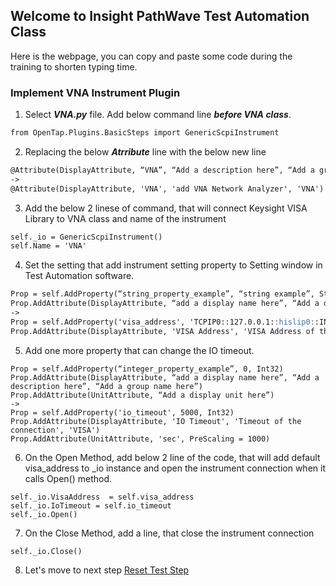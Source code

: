 ## Welcome to Insight PathWave Test Automation Class

Here is the webpage, you can copy and paste some code during the training to shorten typing time.


### Implement VNA Instrument Plugin

1. Select ***VNA.py*** file. Add below command line ***before VNA class***.
```markdown
from OpenTap.Plugins.BasicSteps import GenericScpiInstrument
```
2. Replacing the below ***Atrribute*** line with the below new line
```markdown
@Attribute(DisplayAttribute, “VNA”, “Add a description here”, “Add a group name here”)
->
@Attribute(DisplayAttribute, 'VNA', 'add VNA Network Analyzer', 'VNA')
```
3. Add the below 2 linese of command, that will connect Keysight VISA Library to VNA class and name of the instrument
```markdown
self._io = GenericScpiInstrument()
self.Name = 'VNA'
```
4. Set the setting that add instrument setting property to Setting window in Test Automation software.
```markdown
Prop = self.AddProperty(“string_property_example”, “string example”, String)
Prop.AddAttribute(DisplayAttribute, “add a display name here”, “Add a description here”, “Add a group name here”)
->
Prop = self.AddProperty('visa_address', 'TCPIP0::127.0.0.1::hislip0::INSTR', String)
Prop.AddAttribute(DisplayAttribute, 'VISA Address', 'VISA Address of the instrument to connect', 'VISA')
```
5.	Add one more property that can change the IO timeout. 
```
Prop = self.AddProperty(“integer_property_example”, 0, Int32)
Prop.AddAttribute(DisplayAttribute, “add a display name here”, “Add a description here”, “Add a group name here”)
Prop.AddAttribute(UnitAttribute, “Add a display unit here”)
->
Prop = self.AddProperty('io_timeout', 5000, Int32)
Prop.AddAttribute(DisplayAttribute, 'IO Timeout', 'Timeout of the connection', 'VISA')
Prop.AddAttribute(UnitAttribute, 'sec', PreScaling = 1000)
```

6.	On the Open Method, add below 2 line of the code, that will add default visa_address to _io instance and open the instrument connection when it calls Open() method. 
```
self._io.VisaAddress  = self.visa_address
self._io.IoTimeout = self.io_timeout
self._io.Open()
```
7.	On the Close Method, add a line, that close the instrument connection 
```
self._io.Close()
```

8. Let's move to next step [Reset Test Step](https://csprings.github.io/Code-Repo/ResetStep.html)
